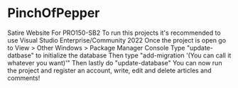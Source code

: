 # PinchOfPepper
Satire Website For PRO150-SB2
To run this projects it's recommended to use Visual Studio Enterprise/Community 2022
Once the project is open go to View > Other Windows > Package Manager Console
Type "update-datbase" to initialize the database
Then type "add-migration '(You can call it whatever you want)'"
Then lastly do "update-database"
You can now run the project and register an account, write, edit and delete articles and comments!
